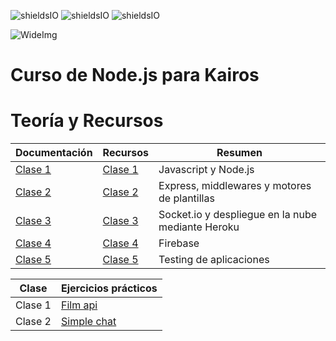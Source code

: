 ![shieldsIO](https://img.shields.io/github/issues/Fictizia/Curso-Node.js-para-desarrolladores-Front-end_ed8.svg)
![shieldsIO](https://img.shields.io/github/forks/Fictizia/Curso-Node.js-para-desarrolladores-Front-end_ed8.svg)
![shieldsIO](https://img.shields.io/github/stars/Fictizia/Curso-Node.js-para-desarrolladores-Front-end_ed8.svg)

![WideImg](http://fictizia.com/img/github/Fictizia-plan-estudios-github.jpg)

# Curso de Node.js para Kairos

Teoría y Recursos
=================

| Documentación               | Recursos                      | Resumen                                           |
|-----------------------------|-------------------------------|---------------------------------------------------|
| [Clase 1](clase1/README.md) | [Clase 1](clase1/recursos.md) | Javascript y Node.js                              |
| [Clase 2](clase2/README.md) | [Clase 2](clase2/recursos.md) | Express, middlewares y motores de plantillas      |
| [Clase 3](clase3/README.md) | [Clase 3](clase3/recursos.md) | Socket.io y despliegue en la nube mediante Heroku |
| [Clase 4](clase4/README.md) | [Clase 4](clase4/recursos.md) | Firebase                                          |
| [Clase 5](clase5/README.md) | [Clase 5](clase5/recursos.md) | Testing de aplicaciones                           |


| Clase         | Ejercicios prácticos                                                                                 |
|---------------|------------------------------------------------------------------------------------------------------|
| Clase 1       | [Film api](https://github.com/desche42/film-api/tree/51c7124e9a18538c918e21873682eab96b6d5f16)       |
| Clase 2       | [Simple chat](https://github.com/desche42/simple-chat/tree/4b4abd0669af7e9a93e8e4edab1893c31e5b1d7a) |


